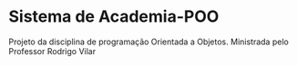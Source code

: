 # Sistema de Academia-POO
Projeto da disciplina de programação Orientada a Objetos.
Ministrada pelo Professor Rodrigo Vilar
